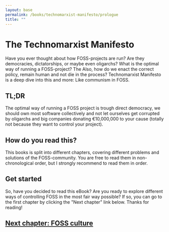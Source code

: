 ```yaml
---
layout: base
permalink: /books/technomarxist-manifesto/prologue
title: ""
---
```


# The Technomarxist Manifesto
Have you ever thought about how FOSS-projects are run? Are they democracies, dictatorships,
or maybe even oligarchs? What is the optimal way of running a FOSS-project? The
Also, how do we enact the correct policy, remain human and not die in the process?
Technomarxist Manifesto is a deep dive into this and more: Like communism in FOSS.

## TL;DR
The optimal way of running a FOSS project is trough direct democracy, we should
own most software collectively and not let ourselves get corrupted by oligarchs and
big companies donating €10,000,000 to your cause (totally not because they want
to control your project).

## How do you read this?
This books is split into different chapters, covering different problems and
solutions of the FOSS-community. You are free to read them in non-chronological
order, but I strongly recommend to read them in order.

## Get started
So, have you decided to read this eBook? Are you ready to explore different
ways of controlling FOSS in the most fair way possible? If so, you can go to
the first chapter by clicking the "Next chapter" link below. Thanks for reading!

## [Next chapter: FOSS culture](/books/technomarxist-manifesto/foss-culture)
